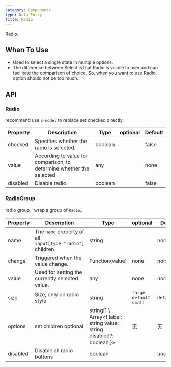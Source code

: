 ```yaml
---
category: Components
type: Data Entry
title: Radio
---
```


Radio.

## When To Use

- Used to select a single state in multiple options.
- The difference between Select is that Radio is visible to user and can facilitate the comparison of choice. So, when you want to use Radio, option should not be too much.

## API

### Radio

recommend use `v-model` to replace set checked directly.

| Property           | Description                                     | Type       |  optional | Default |
|----------------|------------------------------------------|------------|---------|--------|
| checked | Specifies whether the radio is selected. | boolean | | false |
| value          | According to value for comparison, to determine whether the selected        | any     |         | none     |
| disabled | Disable radio | boolean | | false |
### RadioGroup

radio group，wrap a group of `Radio`。

| Property           | Description                             | Type              | optional | Default |
|----------------|----------------------------------|-------------------|--------|--------|
| name | The `name` property of all `input[type="radio"]` children | string |  | none |
| change | Triggered when the value change. | Function(value) | none     | none     |
| value | Used for setting the currently selected value. | any            | none     | none     |
| size           | Size, only on radio style           | string            | `large` `default` `small` | `default` |
| options        | set children optional               | string[] \ Array<{ label: string value: string disabled?: boolean }>            | 无     | 无     |
| disabled | Disable all radio buttons | boolean | | undefined |

